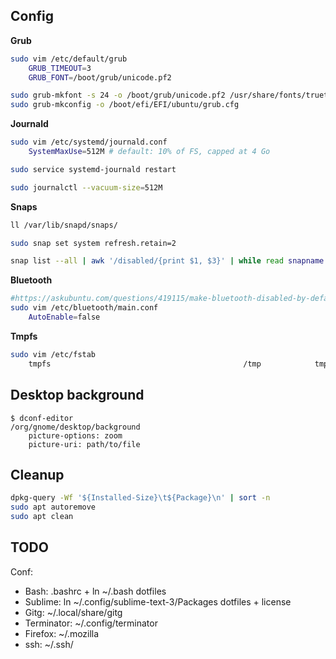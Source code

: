 ## Config

**Grub**

```bash
sudo vim /etc/default/grub
    GRUB_TIMEOUT=3
    GRUB_FONT=/boot/grub/unicode.pf2

sudo grub-mkfont -s 24 -o /boot/grub/unicode.pf2 /usr/share/fonts/truetype/dejavu/DejaVuSansMono.ttf
sudo grub-mkconfig -o /boot/efi/EFI/ubuntu/grub.cfg
```

**Journald**

```bash
sudo vim /etc/systemd/journald.conf
    SystemMaxUse=512M # default: 10% of FS, capped at 4 Go

sudo service systemd-journald restart

sudo journalctl --vacuum-size=512M
```

**Snaps**

```bash
ll /var/lib/snapd/snaps/

sudo snap set system refresh.retain=2

snap list --all | awk '/disabled/{print $1, $3}' | while read snapname revision; do sudo snap remove "$snapname" --revision="$revision"; done
```

**Bluetooth**

```bash
#https://askubuntu.com/questions/419115/make-bluetooth-disabled-by-default
sudo vim /etc/bluetooth/main.conf
    AutoEnable=false
```

**Tmpfs**

```bash
sudo vim /etc/fstab
    tmpfs                                           /tmp            tmpfs           defaults,noatime,nosuid,nodev,mode=1777,size=1024M 0 0
```

## Desktop background

```
$ dconf-editor
/org/gnome/desktop/background
    picture-options: zoom
    picture-uri: path/to/file
```

## Cleanup

```bash
dpkg-query -Wf '${Installed-Size}\t${Package}\n' | sort -n
sudo apt autoremove
sudo apt clean
```

## TODO

Conf:

* Bash: .bashrc + ln ~/.bash dotfiles
* Sublime: ln ~/.config/sublime-text-3/Packages dotfiles + license
* Gitg: ~/.local/share/gitg
* Terminator: ~/.config/terminator
* Firefox: ~/.mozilla
* ssh: ~/.ssh/
